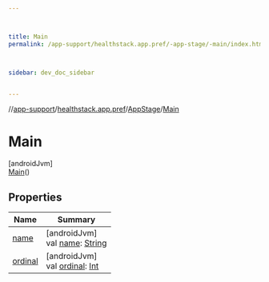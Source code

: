 ```yaml
---



title: Main
permalink: /app-support/healthstack.app.pref/-app-stage/-main/index.html



sidebar: dev_doc_sidebar


---
```




//[app-support](/app-support.html)/[healthstack.app.pref](../../index.html)/[AppStage](../index.html)/[Main](index.html)



# Main



[androidJvm]\
[Main](index.html)()



## Properties


| Name | Summary |
|---|---|
| [name](../-onboarding/index.html#-372974862%2FProperties%2F-1544593023) | [androidJvm]<br>val [name](../-onboarding/index.html#-372974862%2FProperties%2F-1544593023): [String](https://kotlinlang.org/api/latest/jvm/stdlib/kotlin/-string/index.html) |
| [ordinal](../-onboarding/index.html#-739389684%2FProperties%2F-1544593023) | [androidJvm]<br>val [ordinal](../-onboarding/index.html#-739389684%2FProperties%2F-1544593023): [Int](https://kotlinlang.org/api/latest/jvm/stdlib/kotlin/-int/index.html) |



